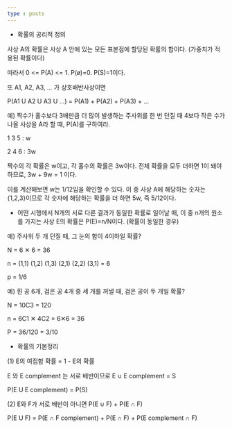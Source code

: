```yaml
---
type : posts
---
```




* 확률의 공리적 정의

사상 A의 확률은 사상 A 안에 있는 모든 표본점에 할당된 확률의 합이다. (가중치가 적용된 확률이다)

따라서 0 <= P(A) <= 1. P(ø)=0. P(S)=1이다.

또  A1, A2, A3, ... 가 상호배반사상이면 

P(A1 U A2 U A3 U ...) = P(A1) + P(A2) + P(A3) + ... 



예) 짝수가 홀수보다 3배만큼 더 많이 발생하는 주사위를 한 번 던질 때 4보다 작은 수가 나올 사상을 A라 할 때, P(A)를 구하여라.

1 3 5 : w

2 4 6 : 3w

짝수의 각 확률은 w이고, 각 홀수의 확률은 3w이다. 전체 확률을 모두 더하면 1이 돼야 하므로, 3w + 9w = 1 이다.

이를 계산해보면 w는 1/12임을 확인할 수 있다. 이 중 사상 A에 해당하는 숫자는 {1,2,3}이므로 각 숫자에 해당하는 확률을 더 하면 5w, 즉 5/12이다.







* 어떤 시행에서 N개의 서로 다른 결과가 동일한 확률로 일어날 때, 이 중 n개의 원소를 가지는 사상 E의 확률은 P(E)=n/N이다. (확률이 동일한 경우)

예) 주사위 두 개 던질 때, 그 눈의 합이 4이하일 확률?

N = 6 ✕ 6 = 36

n = (1,1) (1,2) (1,3) (2,1) (2,2) (3,1) = 6

p = 1/6



예) 흰 공 6개, 검은 공 4개 중 세 개를 꺼낼 때, 검은 공이 두 개일 확률?

N = 10C3 = 120

n = 6C1 ✕ 4C2 = 6✕6 = 36

P = 36/120 = 3/10



* 확률의 기본정리

(1) E의 여집합 확률 = 1 - E의 확률

E 와 E complement 는 서로 배반이므로 E ∪ E complement = S

P(E U E complement) = P(S)

(2) E와 F가 서로 배반이 아니면 P(E ∪ F) + P(E ∩ F)

P(E U F) = P(E ∩ F complement) + P(E ∩ F) + P(E complement ∩ F) 

